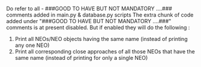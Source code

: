 Do refer to all - ###GOOD TO HAVE BUT NOT MANDATORY ....### comments added in main.py & database.py scripts
The extra chunk of code added under "###GOOD TO HAVE BUT NOT MANDATORY ....###" comments is at present disabled. But if enabled they will do the following :
1) Print all NEOs/NEO objects having the same name (instead of printing any one NEO)
2) Print all corresponding close approaches of all those NEOs that have the same name (instead of printing for only a single NEO)
